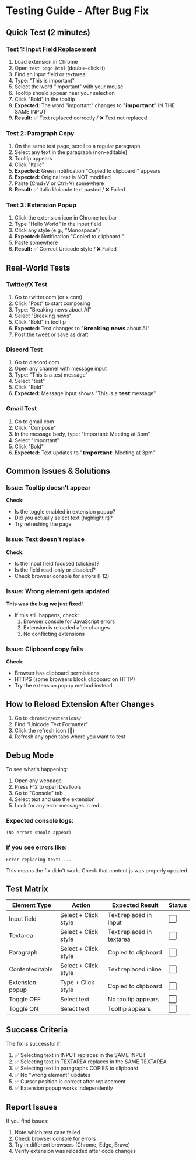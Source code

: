 # Testing Guide - After Bug Fix

## Quick Test (2 minutes)

### Test 1: Input Field Replacement
1. Load extension in Chrome
2. Open `test-page.html` (double-click it)
3. Find an input field or textarea
4. Type: "This is important"
5. Select the word "important" with your mouse
6. Tooltip should appear near your selection
7. Click "Bold" in the tooltip
8. **Expected:** The word "important" changes to "𝗶𝗺𝗽𝗼𝗿𝘁𝗮𝗻𝘁" IN THE SAME INPUT
9. **Result:** ✅ Text replaced correctly / ❌ Text not replaced

### Test 2: Paragraph Copy
1. On the same test page, scroll to a regular paragraph
2. Select any text in the paragraph (non-editable)
3. Tooltip appears
4. Click "Italic"
5. **Expected:** Green notification "Copied to clipboard!" appears
6. **Expected:** Original text is NOT modified
7. Paste (Cmd+V or Ctrl+V) somewhere
8. **Result:** ✅ Italic Unicode text pasted / ❌ Failed

### Test 3: Extension Popup
1. Click the extension icon in Chrome toolbar
2. Type "Hello World" in the input field
3. Click any style (e.g., "Monospace")
4. **Expected:** Notification "Copied to clipboard!"
5. Paste somewhere
6. **Result:** ✅ Correct Unicode style / ❌ Failed

## Real-World Tests

### Twitter/X Test
1. Go to twitter.com (or x.com)
2. Click "Post" to start composing
3. Type: "Breaking news about AI"
4. Select "Breaking news"
5. Click "Bold" in tooltip
6. **Expected:** Text changes to "𝗕𝗿𝗲𝗮𝗸𝗶𝗻𝗴 𝗻𝗲𝘄𝘀 about AI"
7. Post the tweet or save as draft

### Discord Test
1. Go to discord.com
2. Open any channel with message input
3. Type: "This is a test message"
4. Select "test"
5. Click "Bold"
6. **Expected:** Message input shows "This is a 𝘁𝗲𝘀𝘁 message"

### Gmail Test
1. Go to gmail.com
2. Click "Compose"
3. In the message body, type: "Important: Meeting at 3pm"
4. Select "Important"
5. Click "Bold"
6. **Expected:** Text updates to "𝗜𝗺𝗽𝗼𝗿𝘁𝗮𝗻𝘁: Meeting at 3pm"

## Common Issues & Solutions

### Issue: Tooltip doesn't appear
**Check:**
- Is the toggle enabled in extension popup?
- Did you actually select text (highlight it)?
- Try refreshing the page

### Issue: Text doesn't replace
**Check:**
- Is the input field focused (clicked)?
- Is the field read-only or disabled?
- Check browser console for errors (F12)

### Issue: Wrong element gets updated
**This was the bug we just fixed!**
- If this still happens, check:
  1. Browser console for JavaScript errors
  2. Extension is reloaded after changes
  3. No conflicting extensions

### Issue: Clipboard copy fails
**Check:**
- Browser has clipboard permissions
- HTTPS (some browsers block clipboard on HTTP)
- Try the extension popup method instead

## How to Reload Extension After Changes

1. Go to `chrome://extensions/`
2. Find "Unicode Text Formatter"
3. Click the refresh icon (🔄)
4. Refresh any open tabs where you want to test

## Debug Mode

To see what's happening:

1. Open any webpage
2. Press F12 to open DevTools
3. Go to "Console" tab
4. Select text and use the extension
5. Look for any error messages in red

### Expected console logs:
```
(No errors should appear)
```

### If you see errors like:
```
Error replacing text: ...
```
This means the fix didn't work. Check that content.js was properly updated.

## Test Matrix

| Element Type | Action | Expected Result | Status |
|--------------|--------|----------------|--------|
| Input field | Select + Click style | Text replaced in input | ⬜ |
| Textarea | Select + Click style | Text replaced in textarea | ⬜ |
| Paragraph | Select + Click style | Copied to clipboard | ⬜ |
| Contenteditable | Select + Click style | Text replaced inline | ⬜ |
| Extension popup | Type + Click style | Copied to clipboard | ⬜ |
| Toggle OFF | Select text | No tooltip appears | ⬜ |
| Toggle ON | Select text | Tooltip appears | ⬜ |

## Success Criteria

The fix is successful if:
1. ✅ Selecting text in INPUT replaces in the SAME INPUT
2. ✅ Selecting text in TEXTAREA replaces in the SAME TEXTAREA
3. ✅ Selecting text in paragraphs COPIES to clipboard
4. ✅ No "wrong element" updates
5. ✅ Cursor position is correct after replacement
6. ✅ Extension popup works independently

## Report Issues

If you find issues:
1. Note which test case failed
2. Check browser console for errors
3. Try in different browsers (Chrome, Edge, Brave)
4. Verify extension was reloaded after code changes
